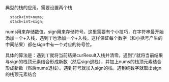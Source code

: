 典型的栈的应用。需要设置两个栈
```
  stack<int>nums;
  stack<int>sign;
```
nums用来存储数值，sign用来存储符号。这里需要有个小技巧，在字符串最开始添加一个+入栈，遇到'('也添加一个+入栈，这样保证每个数字（和小括号产生的中间结果）都在sign中有一个对应的符号位。

具体的算法是：遇到'('就将当前结果curResult入栈并清零。遇到')'就将当前结果与sign的栈顶元素结合形成新数（然后sign退栈），并加上nums的栈顶元素结合形成新数（然后nums退栈）。遇到符号就加入sign的栈。遇到纯数字就取出sign的栈顶元素结合
